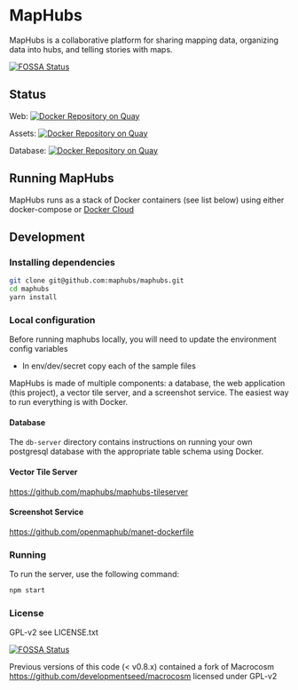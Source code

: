 # MapHubs

MapHubs is a collaborative platform for sharing mapping data, organizing data into hubs, and telling stories with maps.

[![FOSSA Status](https://app.fossa.io/api/projects/git%2Bhttps%3A%2F%2Fgithub.com%2Fmaphubs%2Fmaphubs.svg?type=shield)](https://app.fossa.io/projects/git%2Bhttps%3A%2F%2Fgithub.com%2Fmaphubs%2Fmaphubs?ref=badge_shield)


## Status

Web: [![Docker Repository on Quay](https://quay.io/repository/maphubs/web/status "Docker Repository on Quay")](https://quay.io/repository/maphubs/web)

Assets: [![Docker Repository on Quay](https://quay.io/repository/maphubs/assets/status "Docker Repository on Quay")](https://quay.io/repository/maphubs/assets)

Database: [![Docker Repository on Quay](https://quay.io/repository/maphubs/db/status "Docker Repository on Quay")](https://quay.io/repository/maphubs/db)

## Running MapHubs

MapHubs runs as a stack of Docker containers (see list below) using either docker-compose or [Docker Cloud](cloud.docker.com)

## Development

### Installing dependencies
```sh
git clone git@github.com:maphubs/maphubs.git
cd maphubs
yarn install
```

### Local configuration

Before running maphubs locally, you will need to update the environment config variables

- In env/dev/secret copy each of the sample files

MapHubs is made of multiple components: a database, the web application (this project), a vector tile server, and a screenshot service. The easiest way to run everything is with Docker.

#### Database

The `db-server` directory contains instructions on running your own postgresql database with the appropriate table schema using Docker.

#### Vector Tile Server
https://github.com/maphubs/maphubs-tileserver

#### Screenshot Service
https://github.com/openmaphub/manet-dockerfile

### Running

To run the server, use the following command:

```sh
npm start
```


### License

GPL-v2 see LICENSE.txt

[![FOSSA Status](https://app.fossa.io/api/projects/git%2Bhttps%3A%2F%2Fgithub.com%2Fmaphubs%2Fmaphubs.svg?type=large)](https://app.fossa.io/projects/git%2Bhttps%3A%2F%2Fgithub.com%2Fmaphubs%2Fmaphubs?ref=badge_large)

Previous versions of this code (< v0.8.x) contained a fork of Macrocosm https://github.com/developmentseed/macrocosm licensed under GPL-v2
